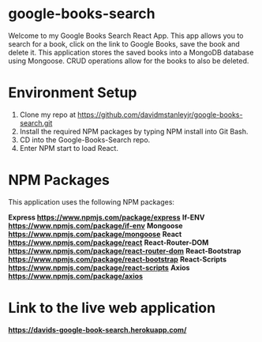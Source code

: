 # google-books-search

Welcome to my Google Books Search React App. This app allows you to search for a book, click on the link to Google Books, save the book and delete it. This application stores the saved books into a MongoDB database using Mongoose. CRUD operations allow for the books to also be deleted.

# Environment Setup

1. Clone my repo at https://github.com/davidmstanleyjr/google-books-search.git
2. Install the required NPM packages by typing NPM install into Git Bash.
3. CD into the Google-Books-Search repo.
4. Enter NPM start to load React.

# NPM Packages

This application uses the following NPM packages:

**Express https://www.npmjs.com/package/express**
**If-ENV https://www.npmjs.com/package/if-env**
**Mongoose https://www.npmjs.com/package/mongoose**
**React https://www.npmjs.com/package/react**
**React-Router-DOM https://www.npmjs.com/package/react-router-dom**
**React-Bootstrap https://www.npmjs.com/package/react-bootstrap**
**React-Scripts https://www.npmjs.com/package/react-scripts**
**Axios https://www.npmjs.com/package/axios**

# Link to the live web application

**https://davids-google-book-search.herokuapp.com/**
